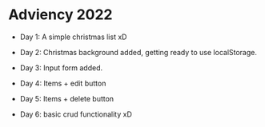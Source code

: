 # Adviency 2022

- Day 1: A simple christmas list xD

- Day 2: Christmas background added, getting ready to use localStorage.

- Day 3: Input form added.

- Day 4: Items + edit button

- Day 5: Items + delete button

- Day 6: basic crud functionality xD
